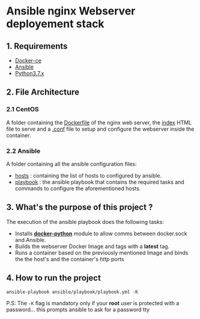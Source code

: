 # Ansible nginx Webserver deployement stack 

## 1. Requirements
- [Docker-ce](https://docs.docker.com/engine/install/)
- [Ansible](https://docs.ansible.com/ansible/latest/installation_guide/intro_installation.html)
- [Python3.7.x](https://realpython.com/installing-python/#:~:text=There%20are%20several%20common%20ways%20to%20accomplish%20this%3A,relevant%20section%20in%20the%20tutorial.%20More%20items...%20)
## 2. File Architecture
### 2.1 CentOS
A folder containing the [Dockerfile](CentOS/Dockerfile) of the nginx web server, the [index](CentOS/index.html) HTML file to serve and a [.conf](CentOS/nginx.conf) file to setup and configure the webserver inside the container.
### 2.2 Ansible
A folder containing all the ansible configuration files:

- [hosts](ansible/inventory/hosts.yml) : containing the list of hosts to configured by ansible.
- [playbook](ansible/playbook/playbook.yml) : the ansible playbook that contains the required tasks and commands to configure the aforementioned hosts. 

## 3. What's the purpose of this project ?
The execution of the ansible playbook does the following tasks: 

- Installs [**docker-python**](https://pypi.org/project/docker/) module to allow comms between docker.sock and Ansible.
- Builds the webserver Docker Image and tags with a **latest** tag.
- Runs a container based on the previously mentioned Image and binds the the host's and the container's *http* ports

## 4. How to run the project
```shell
ansible-playbook ansible/playbook/playbook.yml -K
```
P.S: The `-K` flag is mandatory only if your **root** user is protected with a password... this prompts ansible to ask for a password tty
